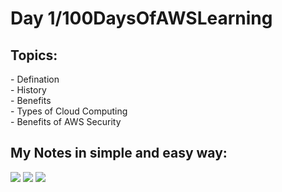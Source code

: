 <h1>Day 1/100DaysOfAWSLearning</h1>


<h2>Topics:</h2>
- Defination <br>
- History<br>
- Benefits<br>
- Types of Cloud Computing<br>
- Benefits of AWS Security<br>

<h2>My Notes in simple and easy way: </h2>
<img src = "https://github.com/thetechgirlgita/100-Days-Of-AWS-Learning/blob/master/Images/Page1.jpg?raw=true">
<img src = "https://github.com/thetechgirlgita/100-Days-Of-AWS-Learning/blob/master/Images/Page2.jpg?raw=true">
<img src = "https://github.com/thetechgirlgita/100-Days-Of-AWS-Learning/blob/master/Images/Page3.jpg?raw=true">
